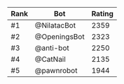 Rank|Bot|Rating
---|---|---
#1|@NilatacBot|2359
#2|@OpeningsBot|2323
#3|@anti-bot|2250
#4|@CatNail|2135
#5|@pawnrobot|1944
